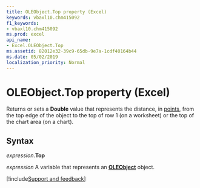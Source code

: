```yaml
---
title: OLEObject.Top property (Excel)
keywords: vbaxl10.chm415092
f1_keywords:
- vbaxl10.chm415092
ms.prod: excel
api_name:
- Excel.OLEObject.Top
ms.assetid: 82012e32-39c9-65db-9e7a-1cdf40164b44
ms.date: 05/02/2019
localization_priority: Normal
---
```



# OLEObject.Top property (Excel)

Returns or sets a **Double** value that represents the distance, in [points](../language/glossary/vbe-glossary.md#point), from the top edge of the object to the top of row 1 (on a worksheet) or the top of the chart area (on a chart).


## Syntax

_expression_.**Top**

_expression_ A variable that represents an **[OLEObject](Excel.OLEObject.md)** object.




[!include[Support and feedback](~/includes/feedback-boilerplate.md)]